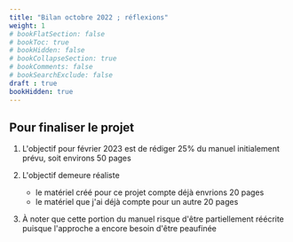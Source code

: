 ```yaml
---
title: "Bilan octobre 2022 ; réflexions"
weight: 1
# bookFlatSection: false
# bookToc: true
# bookHidden: false
# bookCollapseSection: true
# bookComments: false
# bookSearchExclude: false
draft : true
bookHidden: true
---
```



## Pour finaliser le projet

1. L'objectif pour février 2023 est de rédiger 25% du manuel initialement prévu, soit environs 50 pages

1. L'objectif demeure réaliste
    * le matériel créé pour ce projet compte déjà envrions 20 pages
    * le matériel que j'ai déjà compte pour un autre 20 pages

1. À noter que cette portion du manuel risque d'être partiellement réécrite puisque l'approche a encore besoin d'être peaufinée
